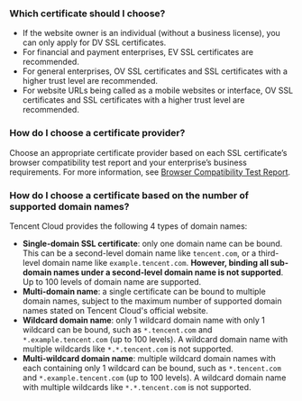 ### Which certificate should I choose?
- If the website owner is an individual (without a business license), you can only apply for DV SSL certificates.
- For financial and payment enterprises, EV SSL certificates are recommended.
- For general enterprises, OV SSL certificates and SSL certificates with a higher trust level are recommended.
- For website URLs being called as a mobile websites or interface, OV SSL certificates and SSL certificates with a higher trust level are recommended.

### How do I choose a certificate provider?
Choose an appropriate certificate provider based on each SSL certificate’s browser compatibility test report and your enterprise’s business requirements.
For more information, see [Browser Compatibility Test Report](https://intl.cloud.tencent.com/document/product/1007/30165).

### How do I choose a certificate based on the number of supported domain names?
Tencent Cloud provides the following 4 types of domain names:
- **Single-domain SSL certificate**: only one domain name can be bound. This can be a second-level domain name like `tencent.com`, or a third-level domain name like `example.tencent.com`. **However, binding all sub-domain names under a second-level domain name is not supported**. Up to 100 levels of domain name are supported.
- **Multi-domain name**: a single certificate can be bound to multiple domain names, subject to the maximum number of supported domain names stated on Tencent Cloud's official website.
- **Wildcard domain name**: only 1 wildcard domain name with only 1 wildcard can be bound, such as `*.tencent.com` and `*.example.tencent.com` (up to 100 levels). A wildcard domain name with multiple wildcards like `*.*.tencent.com` is not supported.
- **Multi-wildcard domain name**: multiple wildcard domain names with each containing only 1 wildcard can be bound, such as `*.tencent.com` and `*.example.tencent.com` (up to 100 levels). A wildcard domain name with multiple wildcards like `*.*.tencent.com` is not supported.
